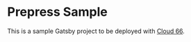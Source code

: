# Prepress Sample

This is a sample Gatsby project to be deployed with [Cloud 66](https://cloud66.com).


